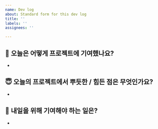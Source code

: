 ```yaml
---
name: Dev log
about: Standard form for this dev log
title: ''
labels: ''
assignees: ''

---
```


## 💪 오늘은 어떻게 프로젝트에 기여했나요?

-

## 😇 오늘의 프로젝트에서 뿌듯한 / 힘든 점은 무엇인가요?

-

## 🧐 내일을 위해 기여해야 하는 일은?

-

